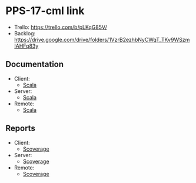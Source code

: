 # PPS-17-cml link
- Trello: https://trello.com/b/pLKqG85V/
- Backlog: https://drive.google.com/drive/folders/1VzrB2ezhbNyCWqT_TKv9WSzmIAHFq83y

## Documentation 
- Client:
  - [Scala](/PPS-17-cml/doc/client/)
- Server:
  - [Scala](/PPS-17-cml/doc/server/)
- Remote:
  - [Scala](/PPS-17-cml/doc/remote/)

## Reports
- Client:
  - [Scoverage](/PPS-17-cml/scoverage/client/)
- Server:
  - [Scoverage](/PPS-17-cml/scoverage/server/)
- Remote:
  - [Scoverage](/PPS-17-cml/scoverage/remote/)
